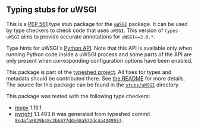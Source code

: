 ## Typing stubs for uWSGI

This is a [PEP 561](https://peps.python.org/pep-0561/) type stub package for
the [`uWSGI`](https://github.com/unbit/uwsgi) package. It can be used by type checkers
to check code that uses `uWSGI`. This version of
`types-uWSGI` aims to provide accurate annotations for
`uWSGI==2.0.*`.

Type hints for uWSGI's [Python API](https://uwsgi-docs.readthedocs.io/en/latest/PythonModule.html). Note that this API is available only when running Python code inside a uWSGI process and some parts of the API are only present when corresponding configuration options have been enabled.

This package is part of the [typeshed project](https://github.com/python/typeshed).
All fixes for types and metadata should be contributed there.
See [the README](https://github.com/python/typeshed/blob/main/README.md)
for more details. The source for this package can be found in the
[`stubs/uWSGI`](https://github.com/python/typeshed/tree/main/stubs/uWSGI)
directory.

This package was tested with the following type checkers:
* [mypy](https://github.com/python/mypy/) 1.16.1
* [pyright](https://github.com/microsoft/pyright) 1.1.403
It was generated from typeshed commit
[`8edafa8029b48c2bb877dde68a572dc4a4349557`](https://github.com/python/typeshed/commit/8edafa8029b48c2bb877dde68a572dc4a4349557).